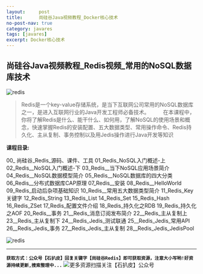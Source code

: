 ```yaml
---
layout:     post
title:      尚硅谷Java视频教程_Docker核心技术
no-post-nav: true
category: javares
tags: [javares]
excerpt: Docker核心技术
---
```



## 尚硅谷Java视频教程_Redis视频_常用的NoSQL数据库技术
![redis](https://upload-images.jianshu.io/upload_images/12555954-16054516aad7faa6.png?imageMogr2/auto-orient/strip%7CimageView2/2/w/1240)

> Redis是一个key-value存储系统，是当下互联网公司常用的NoSQL数据库之一，是进入互联网行业的Java开发工程师必备技术。 
　　 在本课程中，你将了解Redis是什么、能干什么、如何用，了解NoSQL的使用场景和概念，快速掌握Redis的安装配置、五大数据类型、常用操作命令、Redis持久化、主从复制、事务控制以及用Jedis操作进行Java开发等知识

**课程目录:**

00_ 尚硅谷_Redis_源码、课件、工具
01_Redis_NoSQL入门概述-上 
02_Redis__NoSQL入门概述-下 
03_Redis__当下NoSQL应用场景简介 
04_Redis__NoSQL数据模型简介 
05_Redis__NoSQL数据库的四大分类
06_Redis__分布式数据库CAP原理 
07_Redis__安装 
08_Redis__HelloWorld
09_Redis_启动后杂项基础知识 
10_Redis__常用五大数据类型简介
11_Redis_Key关键字 
12_Redis_String 
13_Redis_List 
14_Redis_Set 
15_Redis_Hash 
16_Redis_ZSet
17_Redis_配置文件介绍 
18_Redis_持久化之RDB 
19_Redis_持久化之AOF 
20_Redis__事务 
21__Redis_消息订阅发布简介 
22__Redis_主从复制上 
23__Redis_主从复制下 
24__Redis_Jedis_测试联通 
25__Redis_Jedis_常用API 
26__Redis_Jedis_事务 
27__Redis_Jedis_主从复制 
28__Redis_Jedis_JedisPool

![redis](https://upload-images.jianshu.io/upload_images/12555954-f8503e952ee604cb.png?imageMogr2/auto-orient/strip%7CimageView2/2/w/1240)

---
**`获取方式：公众号【石扒皮】回复关键字【尚硅谷Redis】即可获取资源，注意大小写哟!好资源持续更新,搜索整理中...`**
![更多资源扫描关注【石扒皮】公众号](https://upload-images.jianshu.io/upload_images/12555954-392dfb59326481b0.png?imageMogr2/auto-orient/strip%7CimageView2/2/w/1240)
